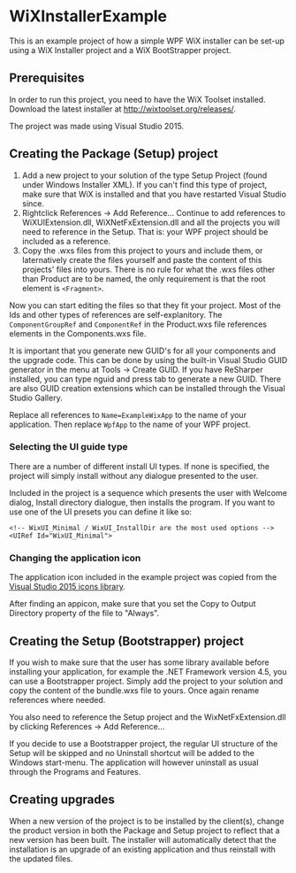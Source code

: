 # WiXInstallerExample

This is an example project of how a simple WPF WiX installer can be set-up using a WiX Installer project and a WiX BootStrapper project.

## Prerequisites

In order to run this project, you need to have the WiX Toolset installed. Download the latest installer at http://wixtoolset.org/releases/.

The project was made using Visual Studio 2015.

## Creating the Package (Setup) project

1. Add a new project to your solution of the type Setup Project (found under Windows Installer XML). If you can't find this type of project, make sure that WiX is installed and that you have restarted Visual Studio since.
2. Rightclick References -> Add Reference... Continue to add references to WiXUIExtension.dll, WiXNetFxExtension.dll and all the projects you will need to reference in the Setup. That is: your WPF project should be included as a reference.
3. Copy the .wxs files from this project to yours and include them, or laternatively create the files yourself and paste the content of this projects' files into yours. There is no rule for what the .wxs files other than Product are to be named, the only requirement is that the root element is `<Fragment>`.

Now you can start editing the files so that they fit your project. Most of the Ids and other types of references are self-explanitory. The `ComponentGroupRef` and `ComponentRef` in the Product.wxs file references elements in the Components.wxs file. 

It is important that you generate new GUID's for all your components and the upgrade code. This can be done by using the built-in Visual Studio GUID generator in the menu at Tools -> Create GUID. If you have ReSharper installed, you can type nguid and press tab to generate a new GUID. There are also GUID creation extensions which can be installed through the Visual Studio Gallery.

Replace all references to `Name=ExampleWixApp` to the name of your application. Then replace `WpfApp` to the name of your WPF project.

### Selecting the UI guide type

There are a number of different install UI types. If none is specified, the project will simply install without any dialogue presented to the user.

Included in the project is a sequence which presents the user with Welcome dialog, Install directory dialogue, then installs the program. If you want to use one of the UI presets you can define it like so:

```
<!-- WixUI_Minimal / WixUI_InstallDir are the most used options -->
<UIRef Id="WixUI_Minimal">
```

### Changing the application icon

The application icon included in the example project was copied from the [Visual Studio 2015 icons library](https://www.microsoft.com/en-us/download/details.aspx?id=35825). 

After finding an appicon, make sure that you set the Copy to Output Directory property of the file to "Always".

## Creating the Setup (Bootstrapper) project

If you wish to make sure that the user has some library available before installing your application, for example the .NET Framework version 4.5, you can use a Bootstrapper project. Simply add the project to your solution and copy the content of the bundle.wxs file to yours. Once again rename references where needed.

You also need to reference the Setup project and the WixNetFxExtension.dll by clicking References -> Add Reference...

If you decide to use a Bootstrapper project, the regular UI structure of the Setup will be skipped and no Uninstall shortcut will be added to the Windows start-menu. The application will however uninstall as usual through the Programs and Features.

## Creating upgrades

When a new version of the project is to be installed by the client(s), change the product version in both the Package and Setup project to reflect that a new version has been built. The installer will automatically detect that the installation is an upgrade of an existing application and thus reinstall with the updated files.